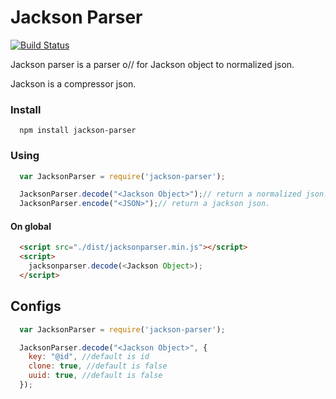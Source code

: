 # Jackson Parser

[![Build Status](https://travis-ci.org/luizstacio/JacksonParser.svg?branch=master)](https://travis-ci.org/luizstacio/JacksonParser)

Jackson parser is a parser o// for Jackson object to normalized json.

Jackson is a compressor json.

### Install
```
  npm install jackson-parser
```

### Using
```js
  var JacksonParser = require('jackson-parser');

  JacksonParser.decode("<Jackson Object>");// return a normalized json.
  JacksonParser.encode("<JSON>");// return a jackson json.
```
#### On global
```html
  <script src="./dist/jacksonparser.min.js"></script>
  <script>
    jacksonparser.decode(<Jackson Object>);
  </script>
```

## Configs
```js
  var JacksonParser = require('jackson-parser');

  JacksonParser.decode("<Jackson Object>", {
    key: "@id", //default is id
    clone: true, //default is false
    uuid: true, //default is false
  });
```
